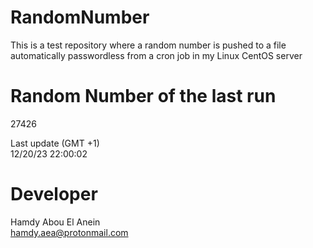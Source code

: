 # RandomNumber    
This is a test repository where a random number is pushed to a file automatically passwordless from a cron job in my Linux CentOS server    
# Random Number of the last run   
27426
      
Last update (GMT +1)    
12/20/23 22:00:02
# Developer    
Hamdy Abou El Anein   
hamdy.aea@protonmail.com
